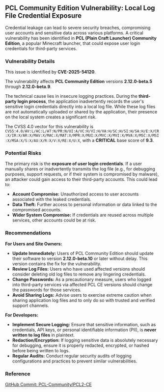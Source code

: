 ## PCL Community Edition Vulnerability: Local Log File Credential Exposure

Credential leakage can lead to severe security breaches, compromising user accounts and sensitive data across various platforms. A critical vulnerability has been identified in **PCL (Plain Craft Launcher) Community Edition**, a popular Minecraft launcher, that could expose user login credentials for third-party services.

### Vulnerability Details

This issue is identified by **CVE-2025-54120**.

The vulnerability affects **PCL Community Edition** versions **2.12.0-beta.5** through **2.12.0-beta.9**.

The technical cause lies in insecure logging practices. During the **third-party login process**, the application inadvertently records the user's sensitive login credentials directly into a local log file. While these log files are not automatically uploaded or shared by the application, their presence on the local system creates a significant risk.

The CVSS 4.0 vector for this vulnerability is `CVSS:4.0/AV:L/AC:L/AT:N/PR:N/UI:A/VC:H/VI:H/VA:H/SC:H/SI:H/SA:H/E:X/CR:X/IR:X/AR:X/MAV:X/MAC:X/MAT:X/MPR:X/MUI:X/MVC:X/MVI:X/MVA:X/MSC:X/MSI:X/MSA:X/S:X/AU:X/R:X/V:X/RE:X/U:X`, with a **CRITICAL** base score of **9.3**.

### Potential Risks

The primary risk is the **exposure of user login credentials**. If a user manually shares or inadvertently transmits the log file (e.g., for debugging purposes, support requests, or if their system is compromised by malware), an attacker could gain access to their third-party accounts. This could lead to:

*   **Account Compromise:** Unauthorized access to user accounts associated with the leaked credentials.
*   **Data Theft:** Further access to personal information or data linked to the compromised accounts.
*   **Wider System Compromise:** If credentials are reused across multiple services, other accounts could be at risk.

### Recommendations

**For Users and Site Owners:**

*   **Update Immediately:** Users of PCL Community Edition should update their software to version **2.12.0-beta.10** or later without delay. This version contains the fix for the vulnerability.
*   **Review Log Files:** Users who have used affected versions should consider deleting old log files to remove any lingering credentials.
*   **Change Passwords:** As a precautionary measure, users who logged into third-party services via affected PCL CE versions should change the passwords for those services.
*   **Avoid Sharing Logs:** Advise users to exercise extreme caution when sharing application log files and to only do so with trusted and verified support channels.

**For Developers:**

*   **Implement Secure Logging:** Ensure that sensitive information, such as credentials, API keys, or personal identifiable information (PII), is **never written to log files** in plaintext.
*   **Redaction/Encryption:** If logging sensitive data is absolutely necessary for debugging, ensure it is properly redacted, encrypted, or hashed before being written to logs.
*   **Regular Audits:** Conduct regular security audits of logging configurations and practices to prevent similar vulnerabilities.

### Reference

[GitHub Commit: PCL-Community/PCL2-CE](https://github.com/PCL-Community/PCL2-CE/commit/b72eaaef05c131958b0f03bd5e7c2464bbc2af4f)